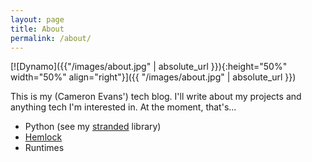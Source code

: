 ```yaml
---
layout: page
title: About
permalink: /about/
---
```


[![Dynamo]({{"/images/about.jpg" | absolute_url }}){:height="50%" width="50%" align="right"}]({{ "/images/about.jpg" | absolute_url }})

This is my (Cameron Evans') tech blog.
I'll write about my projects and anything tech I'm interested in.
At the moment, that's...

- Python (see my [stranded] library)
- [Hemlock]
- Runtimes

[stranded]: https://github.com/cevans87/stranded
[Hemlock]: https://branchtaken.com/blog

